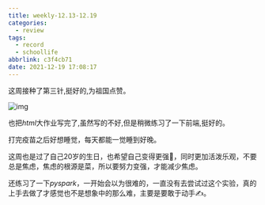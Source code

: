```yaml
---
title: weekly-12.13-12.19
categories:
  - review
tags:
  - record
  - schoollife
abbrlink: c3f4cb71
date: 2021-12-19 17:08:17
---
```


这周接种了第三针,挺好的,为祖国点赞。

![img](https://gitee.com/cao_ziqiang/img/raw/master/20211224171022.gif)

也把$html$大作业写完了,虽然写的不好,但是稍微练习了一下前端,挺好的。

打完疫苗之后好想睡觉，每天都能一觉睡到好晚。

这周也是过了自己20岁的生日，也希望自己变得更强💪，同时更加活泼乐观，不要总是焦虑，焦虑的根源是菜，所以要努力变强，才能减少焦虑。

还练习了一下$pyspark$，一开始会以为很难的，一直没有去尝试过这个实验，真的上手去做了才感觉也不是想象中的那么难，主要是要敢于动手✍。

